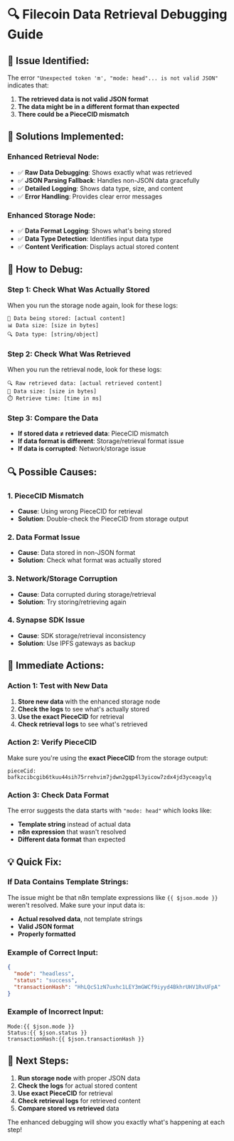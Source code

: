 # 🔍 Filecoin Data Retrieval Debugging Guide

## 🚨 **Issue Identified:**

The error `"Unexpected token 'm', "mode: head"... is not valid JSON"` indicates that:

1. **The retrieved data is not valid JSON format**
2. **The data might be in a different format than expected**
3. **There could be a PieceCID mismatch**

## 🔧 **Solutions Implemented:**

### **Enhanced Retrieval Node:**
- ✅ **Raw Data Debugging**: Shows exactly what was retrieved
- ✅ **JSON Parsing Fallback**: Handles non-JSON data gracefully
- ✅ **Detailed Logging**: Shows data type, size, and content
- ✅ **Error Handling**: Provides clear error messages

### **Enhanced Storage Node:**
- ✅ **Data Format Logging**: Shows what's being stored
- ✅ **Data Type Detection**: Identifies input data type
- ✅ **Content Verification**: Displays actual stored content

## 🎯 **How to Debug:**

### **Step 1: Check What Was Actually Stored**
When you run the storage node again, look for these logs:
```
📄 Data being stored: [actual content]
📊 Data size: [size in bytes]
🔍 Data type: [string/object]
```

### **Step 2: Check What Was Retrieved**
When you run the retrieval node, look for these logs:
```
🔍 Raw retrieved data: [actual retrieved content]
📄 Data size: [size in bytes]
⏱️ Retrieve time: [time in ms]
```

### **Step 3: Compare the Data**
- **If stored data ≠ retrieved data**: PieceCID mismatch
- **If data format is different**: Storage/retrieval format issue
- **If data is corrupted**: Network/storage issue

## 🔍 **Possible Causes:**

### **1. PieceCID Mismatch**
- **Cause**: Using wrong PieceCID for retrieval
- **Solution**: Double-check the PieceCID from storage output

### **2. Data Format Issue**
- **Cause**: Data stored in non-JSON format
- **Solution**: Check what format was actually stored

### **3. Network/Storage Corruption**
- **Cause**: Data corrupted during storage/retrieval
- **Solution**: Try storing/retrieving again

### **4. Synapse SDK Issue**
- **Cause**: SDK storage/retrieval inconsistency
- **Solution**: Use IPFS gateways as backup

## 🚀 **Immediate Actions:**

### **Action 1: Test with New Data**
1. **Store new data** with the enhanced storage node
2. **Check the logs** to see what's actually stored
3. **Use the exact PieceCID** for retrieval
4. **Check retrieval logs** to see what's retrieved

### **Action 2: Verify PieceCID**
Make sure you're using the **exact PieceCID** from the storage output:
```
pieceCid: bafkzcibcgib6tkuu44sih75rrehvim7jdwn2gqp4l3yicow7zdx4jd3yceagylq
```

### **Action 3: Check Data Format**
The error suggests the data starts with `"mode: head"` which looks like:
- **Template string** instead of actual data
- **n8n expression** that wasn't resolved
- **Different data format** than expected

## 💡 **Quick Fix:**

### **If Data Contains Template Strings:**
The issue might be that n8n template expressions like `{{ $json.mode }}` weren't resolved. Make sure your input data is:
- **Actual resolved data**, not template strings
- **Valid JSON format**
- **Properly formatted**

### **Example of Correct Input:**
```json
{
  "mode": "headless",
  "status": "success",
  "transactionHash": "HhLQcS1zN7uxhc1LEY3mGWCf9iyyd4BkhrUHV1RvUFpA"
}
```

### **Example of Incorrect Input:**
```
Mode:{{ $json.mode }}
Status:{{ $json.status }}
transactionHash:{{ $json.transactionHash }}
```

## 🎯 **Next Steps:**

1. **Run storage node** with proper JSON data
2. **Check the logs** for actual stored content
3. **Use exact PieceCID** for retrieval
4. **Check retrieval logs** for retrieved content
5. **Compare stored vs retrieved** data

The enhanced debugging will show you exactly what's happening at each step!
